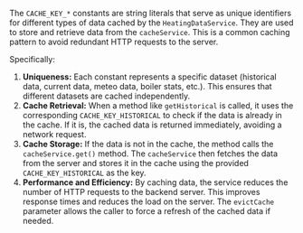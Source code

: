 The `CACHE_KEY_*` constants are string literals that serve as unique identifiers for different types of data cached by the `HeatingDataService`. They are used to store and retrieve data from the `cacheService`. This is a common caching pattern to avoid redundant HTTP requests to the server.

Specifically:

1. **Uniqueness:** Each constant represents a specific dataset (historical data, current data, meteo data, boiler stats, etc.). This ensures that different datasets are cached independently.
2. **Cache Retrieval:**  When a method like `getHistorical` is called, it uses the corresponding `CACHE_KEY_HISTORICAL` to check if the data is already in the cache. If it is, the cached data is returned immediately, avoiding a network request.
3. **Cache Storage:** If the data is not in the cache, the method calls the `cacheService.get()` method. The `cacheService` then fetches the data from the server and stores it in the cache using the provided `CACHE_KEY_HISTORICAL` as the key.
4. **Performance and Efficiency:** By caching data, the service reduces the number of HTTP requests to the backend server. This improves response times and reduces the load on the server. The `evictCache` parameter allows the caller to force a refresh of the cached data if needed.